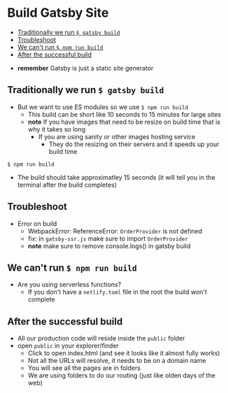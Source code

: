 # Build Gatsby Site
<!-- MarkdownTOC -->

- [Traditionally we run `$ gatsby build`](#traditionally-we-run-%24-gatsby-build)
- [Troubleshoot](#troubleshoot)
- [We can't run `$ npm run build`](#we-cant-run-%24-npm-run-build)
- [After the successful build](#after-the-successful-build)

<!-- /MarkdownTOC -->

* **remember** Gatsby is just a static site generator

## Traditionally we run `$ gatsby build`
* But we want to use ES modules so we use `$ npm run build`
    - This build can be short like 10 seconds to 15 minutes for large sites
    - **note** If you have images that need to be resize on build time that is why it takes so long
        + If you are using sanity or other images hosting service
            * They do the resizing on their servers and it speeds up your build time

`$ npm run build`

* The build should take approximatley 15 seconds (it will tell you in the terminal after the build completes)

## Troubleshoot
* Error on build
    - WebpackError: ReferenceError: `OrderProvider` is not defined
    + fix: in `gatsby-ssr.js` make sure to import `OrderProvider`
    + **note** make sure to remove console.logs() in gatsby build

## We can't run `$ npm run build`
* Are you using serverless functions?
    - If you don't have a `netlify.toml` file in the root the build won't complete

## After the successful build
* All our production code will reside inside the `public` folder
* open `public` in your explorer/finder
    - Click to open index.html (and see it looks like it almost fully works)
    - Not all the URLs will resolve, it needs to be on a domain name
    - You will see all the pages are in folders
    - We are using folders to do our routing (just like olden days of the web)
